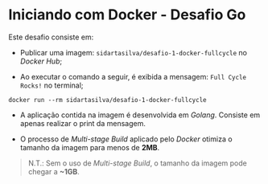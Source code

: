 # Iniciando com Docker - Desafio Go

Este desafio consiste em:

- Publicar uma imagem: `sidartasilva/desafio-1-docker-fullcycle` no _Docker Hub_;

- Ao executar o comando a seguir, é exibida a mensagem: `Full Cycle Rocks!` no terminal;

```
docker run --rm sidartasilva/desafio-1-docker-fullcycle
```

- A aplicação contida na imagem é desenvolvida em _Golang_. Consiste em apenas realizar o print da mensagem.

- O processo de _Multi-stage Build_ aplicado pelo _Docker_ otimiza o tamanho da imagem para menos de **2MB**.

> N.T.: Sem o uso de _Multi-stage Build_, o tamanho da imagem pode chegar a **~1GB**.
